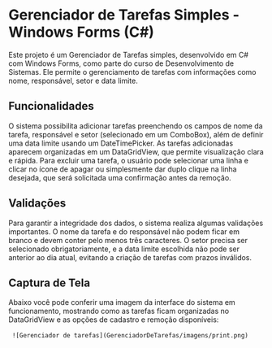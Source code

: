 
# Gerenciador de Tarefas Simples - Windows Forms (C#)

Este projeto é um Gerenciador de Tarefas simples, desenvolvido em C# com Windows Forms, como parte do curso de Desenvolvimento de Sistemas. Ele permite o gerenciamento de tarefas com informações como nome, responsável, setor e data limite.


## Funcionalidades

 O sistema possibilita adicionar tarefas preenchendo os campos de nome da tarefa, responsável e setor (selecionado em um ComboBox), além de definir uma data limite usando um DateTimePicker. As tarefas adicionadas aparecem organizadas em um DataGridView, que permite visualização clara e rápida. Para excluir uma tarefa, o usuário pode selecionar uma linha e clicar no ícone de apagar ou simplesmente dar duplo clique na linha desejada, que será solicitada uma confirmação antes da remoção.
## Validações

Para garantir a integridade dos dados, o sistema realiza algumas validações importantes. O nome da tarefa e do responsável não podem ficar em branco e devem conter pelo menos três caracteres. O setor precisa ser selecionado obrigatoriamente, e a data limite escolhida não pode ser anterior ao dia atual, evitando a criação de tarefas com prazos inválidos.

## Captura de Tela
Abaixo você pode conferir uma imagem da interface do sistema em funcionamento, mostrando como as tarefas ficam organizadas no DataGridView e as opções de cadastro e remoção disponíveis:


     ![Gerenciador de tarefas](GerenciadorDeTarefas/imagens/print.png)
